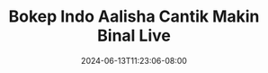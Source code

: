 --- 
title: "Bokep Indo Aalisha Cantik Makin Binal Live"
description: "nonton   Bokep Indo Aalisha Cantik Makin Binal Live gratis full new"
date: 2024-06-13T11:23:06-08:00
file_code: "mul6kz9zqpk5"
draft: false
cover: "g2a3bz7gvwsyzgdq.jpg"
tags: ["Bokep", "Indo", "Aalisha", "Cantik", "Makin", "Binal", "Live", "bokep-indo", "bokep-viral", "bokep-ig"]
length: 184
fld_id: "1483066"
foldername: "Aalisha  Jenifer"
categories: ["Aalisha  Jenifer"]
views: 0
---